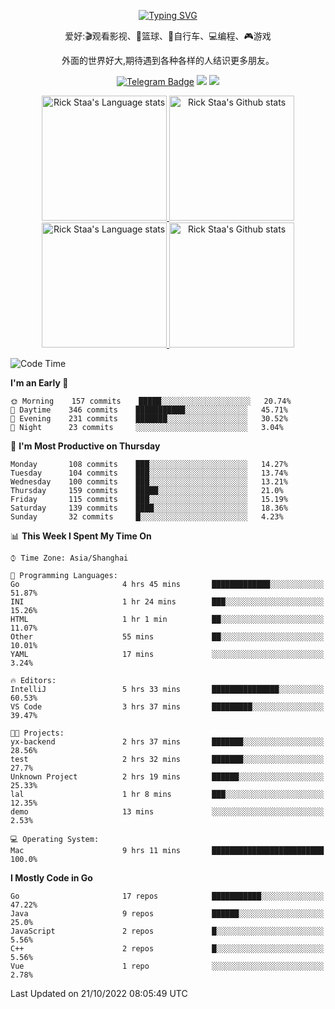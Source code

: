 <div align="center"> 

[![Typing SVG](https://readme-typing-svg.herokuapp.com?size=25&duration=2500&color=eeeeee&vCenter=true&width=200&height=40&lines=Hi+there+%F0%9F%91%8B%F0%9F%8F%BB;I'm+DanBai)](https://git.io/typing-svg)

爱好:🎬观看影视、🏀篮球、🚴自行车、💻编程、🎮游戏

外面的世界好大,期待遇到各种各样的人结识更多朋友。

[![Telegram Badge](https://img.shields.io/badge/-Telegram-blue?style=flat&logo=Telegram&logoColor=white)](https://t.me/danbai9420) 
[![](https://img.shields.io/badge/-Blog-brightgreen?style=flat&logo=Blogger&logoColor=white)](https://p00q.cn)
[![](https://img.shields.io/badge/-Email-red?style=flat&logo=Mail.Ru&logoColor=white)](mailto:danbai@88.com)
</div>

<!-- Light Mode -->
<div align="center"> 
<a href="https://github.com/anuraghazra/github-readme-stats#gh-light-mode-only">
<img height=200 src="https://github-readme-stats-git-master-rstaa-rickstaa.vercel.app/api/top-langs/?username=danbai225&layout=compact&langs_count=10&hide_border=1&role=OWNER,COLLABORATOR#gh-light-mode-only" alt="Rick Staa's Language stats" />
</a>
<a href="https://github.com/anuraghazra/github-readme-stats#gh-light-mode-only">
<img height=200 src="https://github-readme-stats-git-master-rstaa-rickstaa.vercel.app/api?username=danbai225&show_icons=true&count_private=true&line_height=28&hide_border=1&include_all_commits=true&card_width=450&role=OWNER,COLLABORATOR&exclude_repo=github-readme-stats#gh-light-mode-only" alt="Rick Staa's Github stats" />
</a>
</div>

<!-- Dark Mode -->
<div align="center"> 
<a href="https://github.com/anuraghazra/github-readme-stats#gh-dark-mode-only">
<img height=200 src="https://github-readme-stats-git-master-rstaa-rickstaa.vercel.app/api/top-langs/?username=danbai225&layout=compact&langs_count=10&hide_border=1&role=OWNER,COLLABORATOR&theme=github_dark#gh-dark-mode-only" alt="Rick Staa's Language stats" />
</a>
<a href="https://github.com/anuraghazra/github-readme-stats#gh-dark-mode-only">
<img height=200 src="https://github-readme-stats-git-master-rstaa-rickstaa.vercel.app/api?username=danbai225&show_icons=true&count_private=true&line_height=28&hide_border=1&include_all_commits=true&card_width=450&role=OWNER,COLLABORATOR&exclude_repo=github-readme-stats&theme=github_dark#gh-dark-mode-only" alt="Rick Staa's Github stats" />
</a>
</div>

<!--START_SECTION:waka-->
![Code Time](http://img.shields.io/badge/Code%20Time-104%20hrs%2021%20mins-blue)

**I'm an Early 🐤** 

```text
🌞 Morning    157 commits    █████░░░░░░░░░░░░░░░░░░░░   20.74% 
🌆 Daytime    346 commits    ███████████░░░░░░░░░░░░░░   45.71% 
🌃 Evening    231 commits    ███████░░░░░░░░░░░░░░░░░░   30.52% 
🌙 Night      23 commits     ░░░░░░░░░░░░░░░░░░░░░░░░░   3.04%

```
📅 **I'm Most Productive on Thursday** 

```text
Monday       108 commits    ███░░░░░░░░░░░░░░░░░░░░░░   14.27% 
Tuesday      104 commits    ███░░░░░░░░░░░░░░░░░░░░░░   13.74% 
Wednesday    100 commits    ███░░░░░░░░░░░░░░░░░░░░░░   13.21% 
Thursday     159 commits    █████░░░░░░░░░░░░░░░░░░░░   21.0% 
Friday       115 commits    ███░░░░░░░░░░░░░░░░░░░░░░   15.19% 
Saturday     139 commits    ████░░░░░░░░░░░░░░░░░░░░░   18.36% 
Sunday       32 commits     █░░░░░░░░░░░░░░░░░░░░░░░░   4.23%

```


📊 **This Week I Spent My Time On** 

```text
⌚︎ Time Zone: Asia/Shanghai

💬 Programming Languages: 
Go                       4 hrs 45 mins       █████████████░░░░░░░░░░░░   51.87% 
INI                      1 hr 24 mins        ███░░░░░░░░░░░░░░░░░░░░░░   15.26% 
HTML                     1 hr 1 min          ██░░░░░░░░░░░░░░░░░░░░░░░   11.07% 
Other                    55 mins             ██░░░░░░░░░░░░░░░░░░░░░░░   10.01% 
YAML                     17 mins             ░░░░░░░░░░░░░░░░░░░░░░░░░   3.24%

🔥 Editors: 
IntelliJ                 5 hrs 33 mins       ███████████████░░░░░░░░░░   60.53% 
VS Code                  3 hrs 37 mins       █████████░░░░░░░░░░░░░░░░   39.47%

🐱‍💻 Projects: 
yx-backend               2 hrs 37 mins       ███████░░░░░░░░░░░░░░░░░░   28.56% 
test                     2 hrs 32 mins       ███████░░░░░░░░░░░░░░░░░░   27.7% 
Unknown Project          2 hrs 19 mins       ██████░░░░░░░░░░░░░░░░░░░   25.33% 
lal                      1 hr 8 mins         ███░░░░░░░░░░░░░░░░░░░░░░   12.35% 
demo                     13 mins             ░░░░░░░░░░░░░░░░░░░░░░░░░   2.53%

💻 Operating System: 
Mac                      9 hrs 11 mins       █████████████████████████   100.0%

```

**I Mostly Code in Go** 

```text
Go                       17 repos            ███████████░░░░░░░░░░░░░░   47.22% 
Java                     9 repos             ██████░░░░░░░░░░░░░░░░░░░   25.0% 
JavaScript               2 repos             █░░░░░░░░░░░░░░░░░░░░░░░░   5.56% 
C++                      2 repos             █░░░░░░░░░░░░░░░░░░░░░░░░   5.56% 
Vue                      1 repo              ░░░░░░░░░░░░░░░░░░░░░░░░░   2.78%

```



 Last Updated on 21/10/2022 08:05:49 UTC
<!--END_SECTION:waka-->

